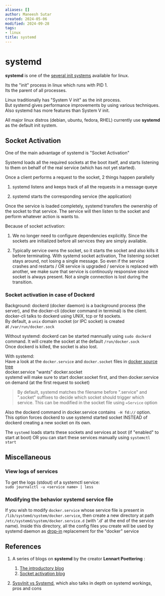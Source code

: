 ```yaml
---
aliases: []
author: Maneesh Sutar
created: 2024-05-06
modified: 2024-09-28
tags:
- linux
title: systemd
---
```


# systemd

**systemd** is one of the [several init systems](https://wiki.gentoo.org/wiki/Comparison_of_init_systems) available for linux.

Its the "init" process in linux which runs with PID 1.  
Its the parent of all processes.

Linux traditionally has "System V init" as the init process.  
But systemd gives performance improvements by using various techniques. Also systemd has more features than System V init.

All major linux distros (debian, ubuntu, fedora, RHEL) currently use **systemd** as the default init system.

## Socket Activation

One of the main advantage of systemd is "Socket Activation"

Systemd loads all the required sockets at the boot itself, and starts listening to them on behalf of the real service (which has not yet started).

Once a client performs a request to the socket, 2 things happen parallelly

1. systemd listens and keeps track of all the requests in a message queye

1. systemd starts the corresponding service (the application)

Once the service is loaded completely, systemd transfers the ownership of the socket to that service. The service will then listen to the socket and perform whatever action is wants to.

Because of socket activation:

1. We no longer need to configure dependencies explicitly. Since the sockets are initialized before all services they are simply available.

1. Typically service owns the socket, so it starts the socket and also kills it before terminating. With systemd socket activation, The listening socket stays around, not losing a single message. So even if the service crashes and restarts / OR service is upgraded / service is replaced with another, we make sure that service is continously responsive since socket is always present. Not a single connection is lost during the transition.

### Socket activation in case of Dockerd

Background: dockerd (docker daemon) is a background process (the server), and the docker-cli (docker command in terminal) is the client.  
docker-cli talks to dockerd using UNIX, tcp or fd sockets.  
By default, a `unix` domain socket (or IPC socket) is created at `/var/run/docker.sock`

Without systemd: dockerd can be started mannually using `sudo dockerd`  command. It will create the socket at the default `/run/docker.sock`  
Once dockerd is killed, the socket is also lost.

With systemd:  
Have a look at the `docker.service` and `docker.socket` files in [docker source tree](https://github.com/moby/moby/tree/master/contrib/init/systemd)  
docker.service "wants" docker.socket  
systemd will make sure to start docker.socket first, and then docker.service on demand (at the first request to socket)

 > 
 > By default, systemd matches the filename before ".service" and ".socket" suffixes to decide which socket should trigger which service. This can be modified in the socket file using `=Service` option

Also the dockerd command in docker.service contains  `-H fd://` option. This option forces dockerd to use systemd started socket INSTEAD of dockerd creating a new socket on its own.

The `systemd` loads starts these sockets and services at boot (if "enabled" to start at boot) OR you can start these services manually using `systemctl start`

## Miscellaneous

### View logs of services

To get the logs (stdout) of a systemctl service:  
`sudo journalctl -u <service name> | less`

### Modifying the behavior systemd service file

If you wish to modify `docker.service` whose service file is present in `/lib/systemd/system/docker.service`, then create a new directory at path `/etc/systemd/system/docker.service.d` (with '.d' at the end of the service name). Inside this directory, all the config files you create will be used by systemd daemon as [drop-in](https://stackoverflow.com/questions/59842743/what-is-a-drop-in-file-what-is-a-drop-in-directory-how-to-edit-systemd-service) replacement for the "docker" service

## References

1. A series of blogs on **systemd** by the creator **Lennart Poettering** :
   
   1. [The introductory blog](https://0pointer.de/blog/projects/systemd.html)
   1. [Socket activation blog](https://0pointer.de/blog/projects/socket-activation.html)
1. [SysvInit vs Systemd](https://youtu.be/Fz8Ldw-s8_Q), which also talks in depth on systemd workings, pros and cons
